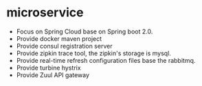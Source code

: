 # microservice
* Focus on Spring Cloud base on Spring boot 2.0.
* Provide docker maven project
* Provide consul registration server
* Provide zipkin trace tool, the zipkin's storage is mysql.
* Provide real-time refresh configuration files base the rabbitmq.
* Provide turbine hystrix
* Provide Zuul API gateway
